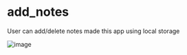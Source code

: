 # add_notes
User can add/delete notes 
made this app using local storage

![image](https://user-images.githubusercontent.com/98238038/217405285-118a2d9a-6516-4573-8b4d-7f146cac99dc.png)
